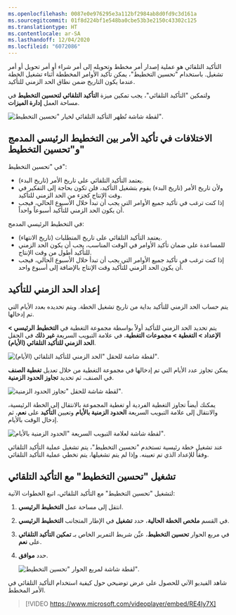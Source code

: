 ```yaml
---
ms.openlocfilehash: 0087e0e976295e3a112bf2984ab8d0fd9c3d161a
ms.sourcegitcommit: 01f8d224bf1e548ba0cbe53b3e2150c43302c125
ms.translationtype: HT
ms.contentlocale: ar-SA
ms.lasthandoff: 12/04/2020
ms.locfileid: "6072086"
---
```

التأكيد التلقائي هو عملية إصدار أمر مخطط وتحويله إلى أمر شراء أو أمر تحويل أو أمر تشغيل. باستخدام "تحسين التخطيط"، يمكن تأكيد الأوامر المخططة أثناء تشغيل الخطة عندما يكون التاريخ ضمن نطاق الحد الزمني للتأكيد. 

ولتمكين "التأكيد التلقائي"، يجب تمكين ميزة **التأكيد التلقائي لتحسين التخطيط** في مساحة العمل **إدارة الميزات**.

![ لقطة شاشة تُظهر التأكيد التلقائي لخيار "تحسين التخطيط".](../media/feature-auto-firming-ssm.png)


## <a name="differences-in-firming-an-order-between-built-in-master-planning-and-planning-optimization"></a>الاختلافات في تأكيد الأمر بين التخطيط الرئيسي المدمج و"تحسين التخطيط"

في "تحسين التخطيط":

- يعتمد التأكيد التلقائي على تاريخ الأمر (تاريخ البدء).
- ولأن تاريخ الأمر (تاريخ البدء) يقوم بتشغيل التأكيد، فلن تكون بحاجة إلى التفكير في وقت الإنتاج كجزء من الحد الزمني للتأكيد.
- إذا كنت ترغب في تأكيد جميع الأوامر التي يجب أن تبدأ خلال الأسبوع الحالي، فيجب أن يكون الحد الزمني للتأكيد أسبوعاً واحداً.

في التخطيط الرئيسي المدمج:

- يعتمد التأكيد التلقائي على تاريخ المتطلبات (تاريخ الانتهاء).
- للمساعدة على ضمان تأكيد الأوامر في الوقت المناسب، يجب أن يكون الحد الزمني للتأكيد أطول من وقت الإنتاج.
- إذا كنت ترغب في تأكيد جميع الأوامر التي يجب أن تبدأ خلال الأسبوع الحالي، فيجب أن يكون الحد الزمني للتأكيد وقت الإنتاج بالإضافة إلى أسبوع واحد.


## <a name="set-up-the-firming-time-fence"></a>إعداد الحد الزمني للتأكيد

يتم حساب الحد الزمني للتأكيد بداية من تاريخ تشغيل الخطة. ويتم تحديده بعدد الأيام التي تم إدخالها.

يتم تحديد الحد الزمني للتأكيد أولاً بواسطة مجموعة التغطية في **التخطيط الرئيسي > الإعداد > التغطية > مجموعات التغطية**، في علامة التبويب السريعة **غير ذلك** في الحقل **الحد الزمني للتأكيد التلقائي (الأيام)**.


![ لقطة شاشة للحقل "الحد الزمني للتأكيد التلقائي (الأيام)". ](../media/auto-firm-time-fence-ssm.png)
 


يمكن تجاوز عدد الأيام التي تم إدخالها في مجموعة التغطية من خلال تعديل **تغطية الصنف** في الصنف، ثم تحديد **تجاوز الحدود الزمنية**.

![ لقطة شاشة للحقل "تجاوز الحدود الزمنية".](../media/override-time-fence-ssm.png)



يمكنك أيضاً تجاوز التغطية الفردية أو تغطية المجموعة بالانتقال إلى الخطة الرئيسية، والانتقال إلى علامة التبويب السريعة **الحدود الزمنية بالأيام** وتعيين **التأكيد** على **نعم**، ثم إدخال الوقت بالأيام. 

![ لقطة شاشة لعلامة التبويب السريعة "الحدود الزمنية بالأيام".](../media/firming-time-fence-ssm.png)


عند تشغيل خطة رئيسية تستخدم "تحسين التخطيط"، يتم تشغيل عملية التأكيد التلقائي وفقاً للإعداد الذي تم تعيينه. وإذا لم يتم تشغيلها، يتم تخطي عملية التأكيد التلقائي.

## <a name="run-planning-optimization-with-auto-firming"></a>تشغيل "تحسين التخطيط" مع التأكيد التلقائي

لتشغيل "تحسين التخطيط" مع التأكيد التلقائي، اتبع الخطوات الآتية:

1.  انتقل إلى مساحة عمل **التخطيط الرئيسي**.
2.  في القسم **ملخص الخطة الحالية**، حدد **تشغيل** في الإطار المتجانب **التخطيط الرئيسي**.
3.  في مربع الحوار **تحسين التخطيط**، عيِّن شريط التمرير الخاص بـ **تمكين التأكيد التلقائي** على **نعم**.
4.  حدد **موافق**.

    ![ لقطة شاشة لمربع الحوار "تحسين التخطيط".](../media/enable-autofirming-ssm.png)


شاهد الفيديو الآتي للحصول على عرض توضيحي حول كيفية استخدام التأكيد التلقائي في الأمر المخطط.

 > [!VIDEO https://www.microsoft.com/videoplayer/embed/RE4Iy7X]

